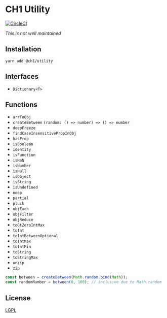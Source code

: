 # CH1 Utility

[![CircleCI](https://circleci.com/gh/bennett000/ch1-utility.svg?style=svg)](https://circleci.com/gh/bennett000/ch1-utility)

_This is not well maintained_

## Installation

`yarn add @ch1/utility`

## Interfaces

- `Dictionary<T>`

## Functions

- `arrToObj`
- `createBetween` `(random: () => number) => () => number`
- `deepFreeze`
- `findCaseInsensitivePropInObj`
- `hasProp`
- `isBoolean`
- `identity`
- `isFunction`
- `isNaN`
- `isNumber`
- `isNull`
- `isObject`
- `isString`
- `isUndefined`
- `noop`
- `partial`
- `pluck`
- `objEach`
- `objFilter`
- `objReduce`
- `toGtZeroIntMax`
- `toInt`
- `toIntBetweenOptional`
- `toIntMax`
- `toIntMin`
- `toString`
- `toStringMax`
- `unzip`
- `zip`

```ts
const between = createBetween(Math.random.bind(Math));
const randomNumber = between(0, 100); // inclusive due to Math.random
```

## License

[LGPL](./LICENSE 'Lesser GNU Public License')
